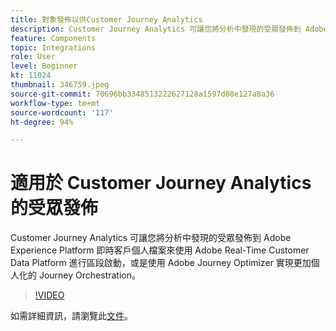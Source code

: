 ```yaml
---
title: 對象發佈以供Customer Journey Analytics
description: Customer Journey Analytics 可讓您將分析中發現的受眾發佈到 Adobe Experience Platform 即時客戶個人檔案來使用 Adobe Real-Time Customer Data Platform 進行區段啟動，或是使用 Adobe Journey Optimizer 實現更加個人化的 Journey Orchestration。 (應該介於 60 到 160 個字元之間，但有 297 個字元)
feature: Components
topic: Integrations
role: User
level: Beginner
kt: 11024
thumbnail: 346759.jpeg
source-git-commit: 70696bb3348513222627128a1597d08e127a8a36
workflow-type: tm+mt
source-wordcount: '117'
ht-degree: 94%

---
```



# 適用於 Customer Journey Analytics 的受眾發佈

Customer Journey Analytics 可讓您將分析中發現的受眾發佈到 Adobe Experience Platform 即時客戶個人檔案來使用 Adobe Real-Time Customer Data Platform 進行區段啟動，或是使用 Adobe Journey Optimizer 實現更加個人化的 Journey Orchestration。

>[!VIDEO](https://video.tv.adobe.com/v/346759/?quality=12&learn=on)

如需詳細資訊，請瀏覽此[文件](https://experienceleague.adobe.com/docs/analytics-platform/using/cja-components/audiences/audiences-overview.html?lang=zh-Hant)。
